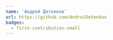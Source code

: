 ```yaml
---
name: 'Андрей Детенков'
url: https://github.com/AndreiDetenkov
badges:
  - first-contribution-small
---
```

